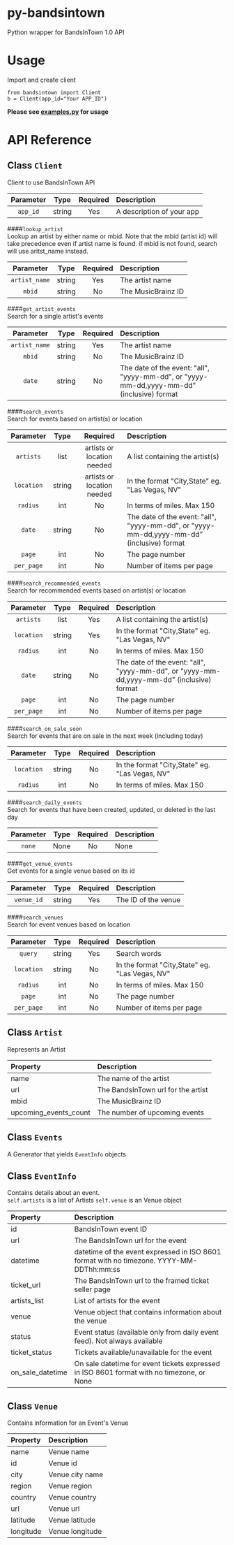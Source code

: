 # py-bandsintown
Python wrapper for BandsInTown 1.0 API
# Usage
Import and create client  
```
from bandsintown import Client
b = Client(app_id="Your APP_ID")
```  
**Please see [examples.py](https://github.com/papernotes/BandsInTownAPI/blob/master/examples.py) for usage**
# API Reference
## Class ```Client```  
Client to use BandsInTown API  

| Parameter  | Type          | Required | Description |
|:----------:|:-------------:|:--------:|:-----------|
|```app_id```|string         | Yes      | A description of your app |  
####```lookup_artist```  
Lookup an artist by either name or mbid. Note that the mbid (artist id) will take precedence even if artist name is found. if mbid is not found, search will use aritst_name instead.  

| Parameter  | Type          | Required | Description |
|:----------:|:-------------:|:--------:|:-----------|
|```artist_name```|string         | Yes      | The artist name |  
|```mbid```|  string  | No  | The MusicBrainz ID |
####```get_artist_events```  
Search for a single artist's events  

| Parameter  | Type          | Required | Description |
|:----------:|:-------------:|:--------:|:-----------|
|```artist_name```|string         | Yes      | The artist name |
|```mbid```|  string  | No  | The MusicBrainz ID |
|```date```|  string  | No  | The date of the event: "all", "yyyy-mm-dd", or "yyyy-mm-dd,yyyy-mm-dd" (inclusive) format |  
####```search_events```  
Search for events based on artist(s) or location  

| Parameter  | Type          | Required | Description |
|:----------:|:-------------:|:--------:|:-----------|
|```artists```|list         | artists or location needed| A list containing the artist(s) |
|```location```|  string  | artists or location needed  | In the format "City,State" eg. "Las Vegas, NV" |
|```radius```|  int | No  | In terms of miles. Max 150 |
|```date```| string | No | The date of the event: "all", "yyyy-mm-dd", or "yyyy-mm-dd,yyyy-mm-dd" (inclusive) format|
|```page```|  int | No  | The page number |
|```per_page```|int|No|Number of items per page|  
####```search_recommended_events```  
Search for recommended events based on artist(s) or location  

| Parameter  | Type          | Required | Description |
|:----------:|:-------------:|:--------:|:-----------|
|```artists```|list         | Yes | A list containing the artist(s) |
|```location```|  string  | Yes | In the format "City,State" eg. "Las Vegas, NV" |
|```radius```|  int | No  | In terms of miles. Max 150 |
|```date```| string | No | The date of the event: "all", "yyyy-mm-dd", or "yyyy-mm-dd,yyyy-mm-dd" (inclusive) format|
|```page```|  int | No  | The page number |
|```per_page```|int|No|Number of items per page|  
####```search_on_sale_soon```  
Search for events that are on sale in the next week (including today)

| Parameter  | Type          | Required | Description |
|:----------:|:-------------:|:--------:|:-----------|
|```location```|  string  | No  | In the format "City,State" eg. "Las Vegas, NV" |
|```radius```|  int | No  | In terms of miles. Max 150 |
####```search_daily_events```  
Search for events that have been created, updated, or deleted in the last day  

| Parameter  | Type          | Required | Description |
|:----------:|:-------------:|:--------:|:-----------|
|```none```|  None  | No  | None |  
####```get_venue_events```  
Get events for a single venue based on its id  

| Parameter  | Type          | Required | Description |
|:----------:|:-------------:|:--------:|:-----------|
|```venue_id```|  string  | Yes  | The ID of the venue |  
####```search_venues```  
Search for event venues based on location  

| Parameter  | Type          | Required | Description |
|:----------:|:-------------:|:--------:|:-----------|
|```query```|string|Yes| Search words |
|```location```|  string  | No  | In the format "City,State" eg. "Las Vegas, NV" |
|```radius```|  int | No  | In terms of miles. Max 150 |
|```page```|  int | No  | The page number |
|```per_page```|int|No|Number of items per page|  
  
## Class ```Artist```  
Represents an Artist  

|Property|Description|
|:------|:----------|
|name| The name of the artist |
|url | The BandsInTown url for the artist |
|mbid| The MusicBrainz ID |
|upcoming_events_count| The number of upcoming events |  

## Class ```Events```  
A Generator that yields ```EventInfo``` objects

## Class ```EventInfo```  
Contains details about an event.  
```self.artists``` is a list of Artists
```self.venue``` is an Venue object  

|Property|Description|
|:------|:----------|
|id|BandsInTown event ID|
|url|The BandsInTown url for the event|
|datetime|datetime of the event expressed in ISO 8601 format with no timezone. YYYY-MM-DDThh:mm:ss|
|ticket_url|The BandsInTown url to the framed ticket seller page|
|artists_list| List of artists for the event|
|venue| Venue object that contains information about the venue|
|status| Event status (available only from daily event feed). Not always available|
|ticket_status| Tickets available/unavailable for the event|
|on_sale_datetime|On sale datetime for event tickets expressed in ISO 8601 format with no timezone, or None|  
  

## Class ```Venue```  
Contains information for an Event's Venue  

Property|Description|
|:------|:----------|
|name|Venue name|
|id|Venue id|
|city|Venue city name|
|region|Venue region|
|country|Venue country|
|url|Venue url|
|latitude|Venue latitude|
|longitude|Venue longitude|
